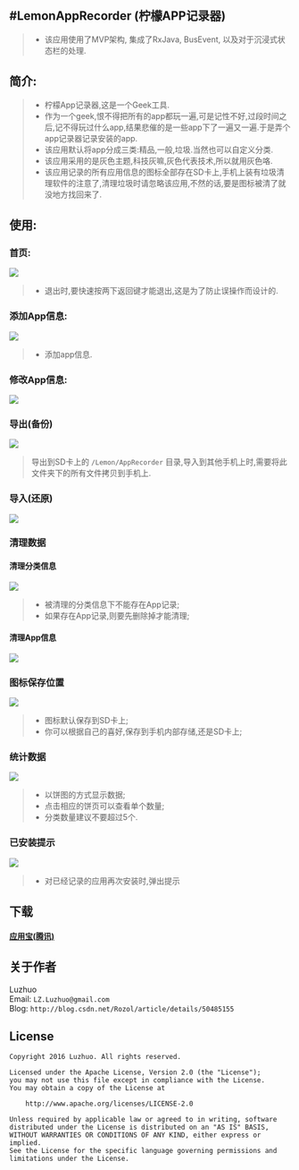 #LemonAppRecorder (柠檬APP记录器)
---
> - 该应用使用了MVP架构, 集成了RxJava, BusEvent, 以及对于沉浸式状态栏的处理.

## 简介:
> - 柠檬App记录器,这是一个Geek工具.  
> - 作为一个geek,恨不得把所有的app都玩一遍,可是记性不好,过段时间之后,记不得玩过什么app,结果悲催的是一些app下了一遍又一遍.于是弄个app记录器记录安装的app.  
> - 该应用默认将app分成三类:精品,一般,垃圾.当然也可以自定义分类.  
> - 该应用采用的是灰色主题,科技灰嘛,灰色代表技术,所以就用灰色咯.  
> - 该应用记录的所有应用信息的图标全部存在SD卡上,手机上装有垃圾清理软件的注意了,清理垃圾时请忽略该应用,不然的话,要是图标被清了就没地方找回来了.  

## 使用:
### 首页:
![](/screenshot/LemonAppRecorder1.jpeg)
> - 退出时,要快速按两下返回键才能退出,这是为了防止误操作而设计的.

### 添加App信息:
![](/screenshot/LemonAppRecorder2.gif)
> - 添加app信息.

### 修改App信息:
![](/screenshot/LemonAppRecorder3.gif)

### 导出(备份)
![](/screenshot/LemonAppRecorder4.gif)
> 导出到SD卡上的 `/Lemon/AppRecorder` 目录,导入到其他手机上时,需要将此文件夹下的所有文件拷贝到手机上.

### 导入(还原)
![](/screenshot/LemonAppRecorder5.gif)

### 清理数据
#### 清理分类信息
![](/screenshot/LemonAppRecorder6.gif)
> - 被清理的分类信息下不能存在App记录;
> - 如果存在App记录,则要先删除掉才能清理;

#### 清理App信息
![](/screenshot/LemonAppRecorder7.gif)

### 图标保存位置
![](/screenshot/LemonAppRecorder8.gif)
> - 图标默认保存到SD卡上;
> - 你可以根据自己的喜好,保存到手机内部存储,还是SD卡上;

### 统计数据
![](/screenshot/LemonAppRecorder9.gif)
> - 以饼图的方式显示数据;
> - 点击相应的饼页可以查看单个数量;
> - 分类数量建议不要超过5个.

### 已安装提示
![](/screenshot/LemonAppRecorder10.gif)
> - 对已经记录的应用再次安装时,弹出提示

## 下载
#### [应用宝(腾讯)](http://android.myapp.com/myapp/detail.htm?apkName=me.luzhuo.lemonapprecorder)

## 关于作者

Luzhuo  
Email: `LZ.Luzhuo@gmail.com`  
Blog: `http://blog.csdn.net/Rozol/article/details/50485155`  


## License

	Copyright 2016 Luzhuo. All rights reserved.
	
	Licensed under the Apache License, Version 2.0 (the "License");
	you may not use this file except in compliance with the License.
	You may obtain a copy of the License at
	
	    http://www.apache.org/licenses/LICENSE-2.0
	
	Unless required by applicable law or agreed to in writing, software
	distributed under the License is distributed on an "AS IS" BASIS,
	WITHOUT WARRANTIES OR CONDITIONS OF ANY KIND, either express or implied.
	See the License for the specific language governing permissions and
	limitations under the License.